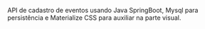 API de cadastro de eventos usando Java SpringBoot, Mysql para persistência e Materialize CSS para auxiliar na parte visual.
